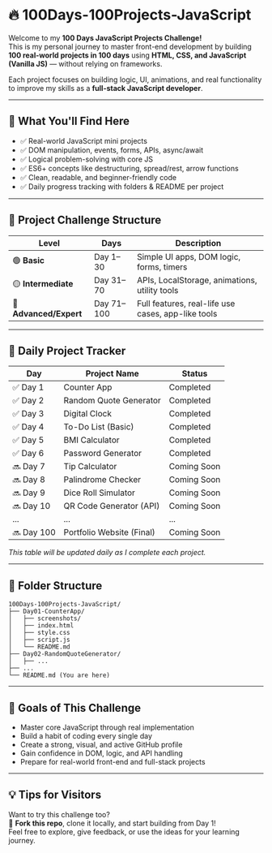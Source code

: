 # 🔥 100Days-100Projects-JavaScript

Welcome to my **100 Days JavaScript Projects Challenge!**  
This is my personal journey to master front-end development by building **100 real-world projects in 100 days** using **HTML, CSS, and JavaScript (Vanilla JS)** — without relying on frameworks.

Each project focuses on building logic, UI, animations, and real functionality to improve my skills as a **full-stack JavaScript developer**.

---

## 🧠 What You'll Find Here

- ✅ Real-world JavaScript mini projects
- ✅ DOM manipulation, events, forms, APIs, async/await
- ✅ Logical problem-solving with core JS
- ✅ ES6+ concepts like destructuring, spread/rest, arrow functions
- ✅ Clean, readable, and beginner-friendly code
- ✅ Daily progress tracking with folders & README per project

---

## 🚀 Project Challenge Structure

| Level                  | Days       | Description                                        |
| ---------------------- | ---------- | -------------------------------------------------- |
| 🟢 **Basic**           | Day 1–30   | Simple UI apps, DOM logic, forms, timers           |
| 🟡 **Intermediate**    | Day 31–70  | APIs, LocalStorage, animations, utility tools      |
| 🔴 **Advanced/Expert** | Day 71–100 | Full features, real-life use cases, app-like tools |

---

## 📆 Daily Project Tracker

| Day        | Project Name              | Status      |
| ---------- | ------------------------- | ----------- |
| ✅ Day 1   | Counter App               | Completed   |
| ✅ Day 2   | Random Quote Generator    | Completed   |
| ✅ Day 3   | Digital Clock             | Completed   |
| ✅ Day 4   | To-Do List (Basic)        | Completed   |
| ✅ Day 5   | BMI Calculator            | Completed   |
| ✅ Day 6   | Password Generator        | Completed   |
| 🔜 Day 7   | Tip Calculator            | Coming Soon |
| 🔜 Day 8   | Palindrome Checker        | Coming Soon |
| 🔜 Day 9   | Dice Roll Simulator       | Coming Soon |
| 🔜 Day 10  | QR Code Generator (API)   | Coming Soon |
| ...        | ...                       | ...         |
| 🔜 Day 100 | Portfolio Website (Final) | Coming Soon |

_This table will be updated daily as I complete each project._

---

## 📁 Folder Structure

```
100Days-100Projects-JavaScript/
├── Day01-CounterApp/
│   ├── screenshots/
│   ├── index.html
│   ├── style.css
│   ├── script.js
│   └── README.md
├── Day02-RandomQuoteGenerator/
│   ├── ...
├── ...
└── README.md (You are here)
```

---

## 🎯 Goals of This Challenge

- Master core JavaScript through real implementation
- Build a habit of coding every single day
- Create a strong, visual, and active GitHub profile
- Gain confidence in DOM, logic, and API handling
- Prepare for real-world front-end and full-stack projects

---

## 💡 Tips for Visitors

Want to try this challenge too?  
📌 **Fork this repo**, clone it locally, and start building from Day 1!  
Feel free to explore, give feedback, or use the ideas for your learning journey.
